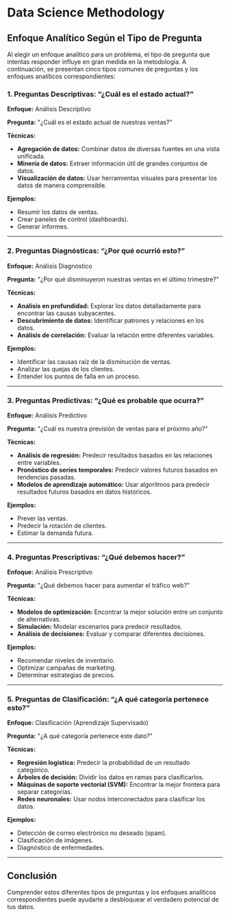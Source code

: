 # Data Science Methodology

## Enfoque Analítico Según el Tipo de Pregunta

Al elegir un enfoque analítico para un problema, el tipo de pregunta que intentas responder influye en gran medida en la metodología. A continuación, se presentan cinco tipos comunes de preguntas y los enfoques analíticos correspondientes:

### 1. Preguntas Descriptivas: “¿Cuál es el estado actual?”

**Enfoque:** Análisis Descriptivo

**Pregunta:** "¿Cuál es el estado actual de nuestras ventas?"

**Técnicas:**

- **Agregación de datos:** Combinar datos de diversas fuentes en una vista unificada.
- **Minería de datos:** Extraer información útil de grandes conjuntos de datos.
- **Visualización de datos:** Usar herramientas visuales para presentar los datos de manera comprensible.

**Ejemplos:**

- Resumir los datos de ventas.
- Crear paneles de control (dashboards).
- Generar informes.

---

### 2. Preguntas Diagnósticas: “¿Por qué ocurrió esto?”

**Enfoque:** Análisis Diagnóstico

**Pregunta:** "¿Por qué disminuyeron nuestras ventas en el último trimestre?"

**Técnicas:**

- **Análisis en profundidad:** Explorar los datos detalladamente para encontrar las causas subyacentes.
- **Descubrimiento de datos:** Identificar patrones y relaciones en los datos.
- **Análisis de correlación:** Evaluar la relación entre diferentes variables.

**Ejemplos:**

- Identificar las causas raíz de la disminución de ventas.
- Analizar las quejas de los clientes.
- Entender los puntos de falla en un proceso.

---

### 3. Preguntas Predictivas: “¿Qué es probable que ocurra?”

**Enfoque:** Análisis Predictivo

**Pregunta:** "¿Cuál es nuestra previsión de ventas para el próximo año?"

**Técnicas:**

- **Análisis de regresión:** Predecir resultados basados en las relaciones entre variables.
- **Pronóstico de series temporales:** Predecir valores futuros basados en tendencias pasadas.
- **Modelos de aprendizaje automático:** Usar algoritmos para predecir resultados futuros basados en datos históricos.

**Ejemplos:**

- Prever las ventas.
- Predecir la rotación de clientes.
- Estimar la demanda futura.

---

### 4. Preguntas Prescriptivas: “¿Qué debemos hacer?”

**Enfoque:** Análisis Prescriptivo

**Pregunta:** "¿Qué debemos hacer para aumentar el tráfico web?"

**Técnicas:**

- **Modelos de optimización:** Encontrar la mejor solución entre un conjunto de alternativas.
- **Simulación:** Modelar escenarios para predecir resultados.
- **Análisis de decisiones:** Evaluar y comparar diferentes decisiones.

**Ejemplos:**

- Recomendar niveles de inventario.
- Optimizar campañas de marketing.
- Determinar estrategias de precios.

---

### 5. Preguntas de Clasificación: “¿A qué categoría pertenece esto?”

**Enfoque:** Clasificación (Aprendizaje Supervisado)

**Pregunta:** "¿A qué categoría pertenece este dato?"

**Técnicas:**

- **Regresión logística:** Predecir la probabilidad de un resultado categórico.
- **Árboles de decisión:** Dividir los datos en ramas para clasificarlos.
- **Máquinas de soporte vectorial (SVM):** Encontrar la mejor frontera para separar categorías.
- **Redes neuronales:** Usar nodos interconectados para clasificar los datos.

**Ejemplos:**

- Detección de correo electrónico no deseado (spam).
- Clasificación de imágenes.
- Diagnóstico de enfermedades.

---

## Conclusión

Comprender estos diferentes tipos de preguntas y los enfoques analíticos correspondientes puede ayudarte a desbloquear el verdadero potencial de tus datos.
